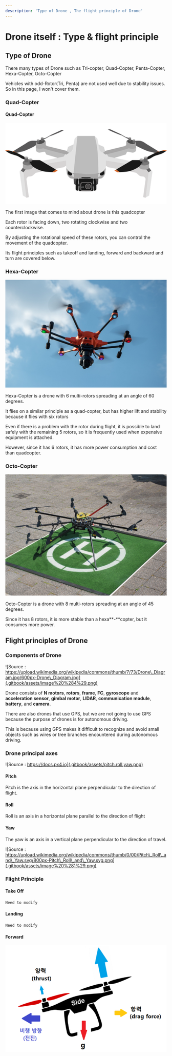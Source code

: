 ```yaml
---
description: 'Type of Drone , The flight principle of Drone'
---
```


# Drone itself : Type & flight principle

## Type of Drone 

There many types of Drone such as Tri-copter, Quad-Copter, Penta-Copter, Hexa-Copter, Octo-Copter

Vehicles with odd-Rotor\(Tri, Penta\) are  not used well due to stability issues. So in this page, I won't cover them.

### **Quad-Copter**

#### **Quad-Copter**

![](.gitbook/assets/drone-5967868_1280.png)

The first image that comes to mind about drone is this quadcopter 

Each rotor is facing down, two rotating clockwise and two counterclockwise.

By adjusting the rotational speed of these rotors, you can control the movement of the quadcopter.

Its flight principles such as takeoff and landing, forward and backward and turn are covered below.

### **Hexa-Copter**

![](.gitbook/assets/hexacopter_nc.jpg)



Hexa-Copter is a drone with 6 multi-rotors spreading at an angle of 60 degrees.

It flies on a similar principle as a quad-copter, but has higher lift and stability because it flies with six rotors

Even if there is a problem with the rotor during flight, it is possible to land safely with the remaining 5 rotors, so it is frequently used when expensive equipment is attached.

However, since it has 6 rotors, it has more power consumption and cost than quadcopter.

### **Octo-Copter**

![](.gitbook/assets/octocopter_nc_2.jpg)

Octo-Copter is a drone with 8 multi-rotors spreading at an angle of 45 degrees.

Since it has 8 rotors, it is more stable than a hexa**-**copter, but it consumes more power.

## Flight principles of Drone

### Components of Drone

![Source : https://upload.wikimedia.org/wikipedia/commons/thumb/7/73/Drone\_Diagram.jpg/600px-Drone\_Diagram.jpg](.gitbook/assets/image%20%284%29.png)

Drone consists of **N motors**, **rotors**, **frame**, **FC**, **gyroscope** and **acceleration sensor**, **gimbal motor**, **LIDAR**, **communication module**, **battery**, and **camera**.

There are also drones that use GPS, but we are not going to use GPS because the purpose of drones is for autonomous driving.

This is because using GPS makes it difficult to recognize and avoid small objects such as wires or tree branches encountered during autonomous driving.

### Drone principal axes

![Source : https://docs.px4.io](.gitbook/assets/pitch.roll.yaw.png)

####  Pitch <a id="pitch"></a>

Pitch is the axis in the horizontal plane perpendicular to the direction of flight.‌

#### Roll <a id="roll"></a>

Roll is an axis in a horizontal plane parallel to the direction of flight‌

#### Yaw <a id="yaw"></a>

The yaw is an axis in a vertical plane perpendicular to the direction of travel.

![Source : https://upload.wikimedia.org/wikipedia/commons/thumb/0/00/Pitch\_Roll\_and\_Yaw.svg/800px-Pitch\_Roll\_and\_Yaw.svg.png](.gitbook/assets/image%20%281%29.png)

### Flight Principle

#### Take Off



```text
Need to modify
```

#### Landing



```text
Need to modify
```

#### Forward

![Forward Flight\(Source : https://docs.px4.io\)](.gitbook/assets/.png.png)







